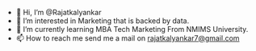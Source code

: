 - 👋 Hi, I’m @Rajatkalyankar
- 👀 I’m interested in Marketing that is backed by data.
- 🌱 I’m currently learning MBA Tech Marketing From NMIMS University.
- 📫 How to reach me send me a mail on rajatkalyankar7@gmail.com

<!---
Rajatkalyankar/Rajatkalyankar is a ✨ special ✨ repository because its `README.md` (this file) appears on your GitHub profile.
You can click the Preview link to take a look at your changes.
--->
